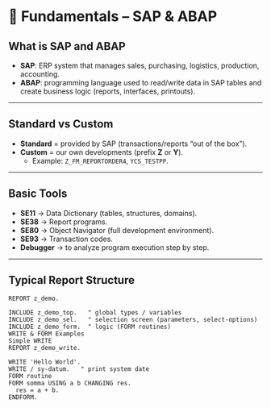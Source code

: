 # 📖 Fundamentals – SAP & ABAP

## What is SAP and ABAP
- **SAP**: ERP system that manages sales, purchasing, logistics, production, accounting.  
- **ABAP**: programming language used to read/write data in SAP tables and create business logic (reports, interfaces, printouts).

---

## Standard vs Custom
- **Standard** = provided by SAP (transactions/reports “out of the box”).  
- **Custom** = our own developments (prefix **Z** or **Y**).  
  - Example: `Z_FM_REPORTORDER4`, `YCS_TESTPP`.

---

## Basic Tools
- **SE11** → Data Dictionary (tables, structures, domains).  
- **SE38** → Report programs.  
- **SE80** → Object Navigator (full development environment).  
- **SE93** → Transaction codes.  
- **Debugger** → to analyze program execution step by step.

---

## Typical Report Structure
```abap
REPORT z_demo.

INCLUDE z_demo_top.   " global types / variables
INCLUDE z_demo_sel.   " selection screen (parameters, select-options)
INCLUDE z_demo_form.  " logic (FORM routines)
WRITE & FORM Examples
Simple WRITE
REPORT z_demo_write.

WRITE 'Hello World'.
WRITE / sy-datum.   " print system date
FORM routine
FORM somma USING a b CHANGING res.
  res = a + b.
ENDFORM.
 
